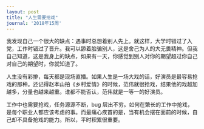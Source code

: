```yaml
---
layout: post
title: "人生需要抢戏"
journal: '2018年15周'
---
```


我发现自己一个很大的缺点：遇事时总想着别人先上。就这样，大学时错过了入党，工作时错过了晋升。我可以舔着脸骗别人，这是舍己为人的大无畏精神。但我自己知道，这是我身上的缺点，如果有一天，你感觉到别人对你的期望超过你自己对自己的期望时，你就知道了。

人生没有彩排，每天都是现场直播。如果人生是一场大戏的话，好演员是最容易抢戏的那种。还记得赵本山拍《乡村爱情》的时候，范伟就很抢戏，结果他的戏越加越多，分量也越来越重。谁都不能否认，范伟就是一等一的好演员。

工作中也需要抢戏，任务源源不断，bug 层出不穷。如何在繁长的工作中抢戏，是每个职业人都应该考虑的事。而最痛心疾首的是，当有机会摆在面前的时候，自己却不具备抢戏的能力。所以，平时积累很重要。